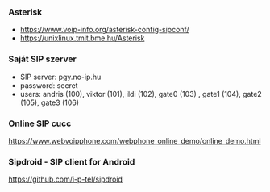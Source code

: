 ### Asterisk
+ https://www.voip-info.org/asterisk-config-sipconf/
+ https://unixlinux.tmit.bme.hu/Asterisk

### Saját SIP szerver
+ SIP server: pgy.no-ip.hu
+ password: secret
+ users: andris (100), viktor (101), ildi (102), gate0 (103) , gate1 (104), gate2 (105), gate3 (106)

### Online SIP cucc
https://www.webvoipphone.com/webphone_online_demo/online_demo.html

### Sipdroid - SIP client for Android
https://github.com/i-p-tel/sipdroid
